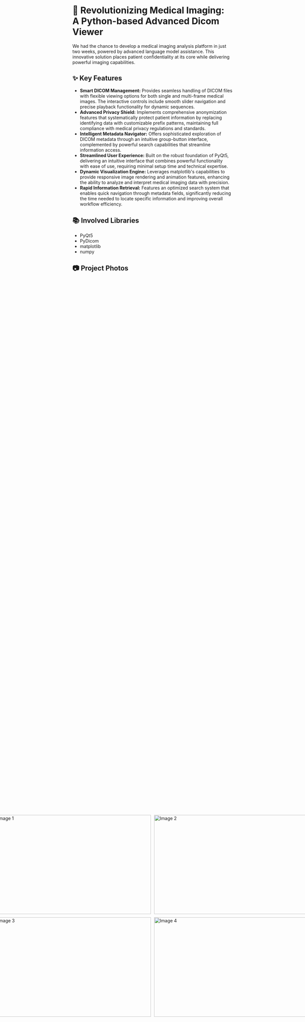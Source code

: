 # 🚀 Revolutionizing Medical Imaging: A Python-based Advanced Dicom Viewer

We had the chance to develop a medical imaging analysis platform in just two weeks, powered by advanced language model assistance. This innovative solution places patient confidentiality at its core while delivering powerful imaging capabilities.

## ✨ Key Features
- **Smart DICOM Management:** Provides seamless handling of DICOM files with flexible viewing options for both single and multi-frame medical images. The interactive controls include smooth slider navigation and precise playback functionality for dynamic sequences.
- **Advanced Privacy Shield:** Implements comprehensive anonymization features that systematically protect patient information by replacing identifying data with customizable prefix patterns, maintaining full compliance with medical privacy regulations and standards.
- **Intelligent Metadata Navigator:** Offers sophisticated exploration of DICOM metadata through an intuitive group-button interface, complemented by powerful search capabilities that streamline information access.
- **Streamlined User Experience:** Built on the robust foundation of PyQt5, delivering an intuitive interface that combines powerful functionality with ease of use, requiring minimal setup time and technical expertise.
- **Dynamic Visualization Engine:** Leverages matplotlib's capabilities to provide responsive image rendering and animation features, enhancing the ability to analyze and interpret medical imaging data with precision.
- **Rapid Information Retrieval:** Features an optimized search system that enables quick navigation through metadata fields, significantly reducing the time needed to locate specific information and improving overall workflow efficiency.

## 📚 Involved Libraries
- PyQt5
- PyDicom
- matplotlib
- numpy

## 📷 Project Photos
<div style="display: flex; justify-content: center; align-items: center; height: 100vh;">
  <div style="display: grid; grid-template-columns: repeat(2, 1fr); gap: 10px;">
    <img src="https://github.com/user-attachments/assets/740d8e62-fecd-4f47-940c-dc24b0f6a83c" width="500px" height="312.5px" alt="Image 1">
    <img src="https://github.com/user-attachments/assets/d214bf9a-8342-4371-8183-f2dbff9c39eb" width="500px" height="312.5px" alt="Image 2">
    <img src="https://github.com/user-attachments/assets/221e9976-44e7-40ce-9214-b30e4a9e42c6" width="500px" height="312.5px" alt="Image 3">
    <img src="https://github.com/user-attachments/assets/b6ebc7b8-ae33-4cda-82a1-8ce6debe5a46" width="500px" height="312.5px" alt="Image 4">
  </div>
</div>

## 🦸‍♂️ Contributors
- Mostafa Hany Mostafa
- Mostafa Hany Tawfiq
- Muhammad Nasser

## 🧾 License
This project is licensed under the MIT License - see the [LICENSE](https://github.com/Mostafa-H07/DICOM-Viewer/blob/ef426e02840257943973121d6b06c3c9d699b4db/LICENSE) for details.

## 📞 Contact
Email: mostafa.ibrahim07@eng-st.cu.edu.eg.com <br>


